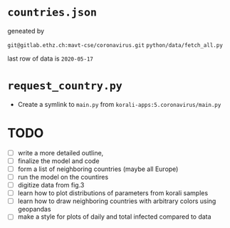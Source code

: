 # `countries.json` 

geneated by

`git@gitlab.ethz.ch:mavt-cse/coronavirus.git` `python/data/fetch_all.py`

last row of data is `2020-05-17`


# `request_country.py`

* Create a symlink to `main.py` from `korali-apps:5.coronavirus/main.py`

# TODO

* [ ] write a more detailed outline,
* [ ] finalize the model and code
* [ ] form a list of neighboring countries (maybe all Europe)
* [ ] run the model on the countires
* [ ] digitize data from fig.3
* [ ] learn how to plot distributions of parameters from korali samples
* [ ] learn how to draw neighboring countries with arbitrary colors using geopandas
* [ ] make a style for plots of daily and total infected compared to data
